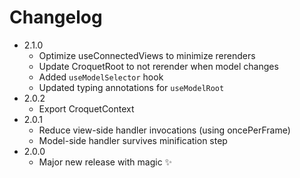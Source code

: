 # Changelog
- 2.1.0
  - Optimize useConnectedViews to minimize rerenders
  - Update CroquetRoot to not rerender when model changes
  - Added `useModelSelector` hook
  - Updated typing annotations for `useModelRoot`
- 2.0.2
  - Export CroquetContext
- 2.0.1
  - Reduce view-side handler invocations (using oncePerFrame)
  - Model-side handler survives minification step
- 2.0.0
  - Major new release with magic ✨

